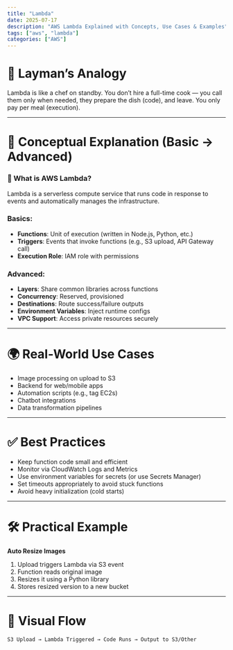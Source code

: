 ```yaml
---
title: "Lambda"
date: 2025-07-17
description: "AWS Lambda Explained with Concepts, Use Cases & Examples"
tags: ["aws", "lambda"]
categories: ["AWS"]
---
```


# 🧠 Layman’s Analogy

Lambda is like a chef on standby. You don’t hire a full-time cook — you call them only when needed, they prepare the dish (code), and leave. You only pay per meal (execution).

---

# 📘 Conceptual Explanation (Basic → Advanced)

### 🧪 What is AWS Lambda?

Lambda is a serverless compute service that runs code in response to events and automatically manages the infrastructure.

### Basics:
- **Functions**: Unit of execution (written in Node.js, Python, etc.)
- **Triggers**: Events that invoke functions (e.g., S3 upload, API Gateway call)
- **Execution Role**: IAM role with permissions

### Advanced:
- **Layers**: Share common libraries across functions
- **Concurrency**: Reserved, provisioned
- **Destinations**: Route success/failure outputs
- **Environment Variables**: Inject runtime configs
- **VPC Support**: Access private resources securely

---

# 🌍 Real-World Use Cases

- Image processing on upload to S3
- Backend for web/mobile apps
- Automation scripts (e.g., tag EC2s)
- Chatbot integrations
- Data transformation pipelines

---

# ✅ Best Practices

- Keep function code small and efficient
- Monitor via CloudWatch Logs and Metrics
- Use environment variables for secrets (or use Secrets Manager)
- Set timeouts appropriately to avoid stuck functions
- Avoid heavy initialization (cold starts)

---

# 🛠️ Practical Example

**Auto Resize Images**

1. Upload triggers Lambda via S3 event  
2. Function reads original image  
3. Resizes it using a Python library  
4. Stores resized version to a new bucket

---

# 🔀 Visual Flow

```
S3 Upload → Lambda Triggered → Code Runs → Output to S3/Other
```
